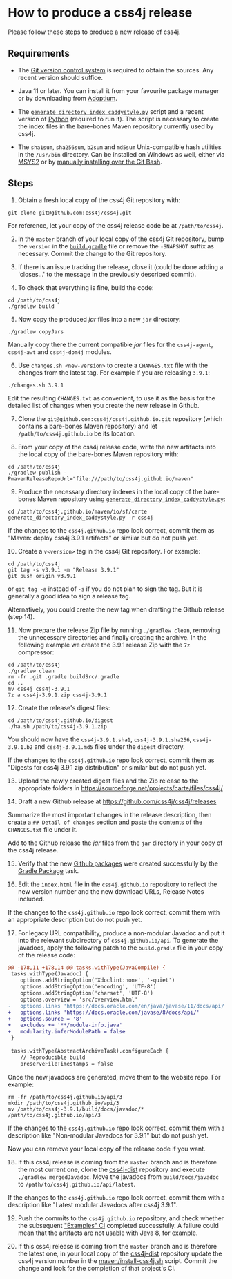 # How to produce a css4j release

Please follow these steps to produce a new release of css4j.


## Requirements

- The [Git version control system](https://git-scm.com/downloads) is required to
obtain the sources. Any recent version should suffice.

- Java 11 or later. You can install it from your favourite package manager or by
downloading from [Adoptium](https://adoptium.net/).

- The [`generate_directory_index_caddystyle.py`](https://gist.github.com/carlosame/bd5b68c4eb8e0817d9beb1dcfb4de43d)
script and a recent version of [Python](https://www.python.org/) (required to
run it). The script is necessary to create the index files in the bare-bones
Maven repository currently used by css4j.

- The `sha1sum`, `sha256sum`, `b2sum` and `md5sum` Unix-compatible hash
utilities in the `/usr/bin` directory. Can be installed on Windows as well,
either via [MSYS2](https://www.msys2.org/) or by [manually installing over the
Git Bash](https://gist.github.com/carlosame/5c4070c3941707c0f2c2a5bf1b175cc4).


## Steps

1) Obtain a fresh local copy of the css4j Git repository with:
```shell
git clone git@github.com:css4j/css4j.git
```

For reference, let your copy of the css4j release code be at `/path/to/css4j`.

2) In the `master` branch of your local copy of the css4j Git repository, bump
the `version` in the [`build.gradle`](build.gradle) file or remove the
`-SNAPSHOT` suffix as necessary. Commit the change to the Git repository.

3) If there is an issue tracking the release, close it (could be done adding a
'closes...' to the message in the previously described commit).

4) To check that everything is fine, build the code:

```shell
cd /path/to/css4j
./gradlew build
```

5) Now copy the produced _jar_ files into a new `jar` directory:

```shell
./gradlew copyJars
```

Manually copy there the current compatible _jar_ files for the `css4j-agent`,
`css4j-awt` and `css4j-dom4j` modules.

6) Use `changes.sh <new-version>` to create a `CHANGES.txt` file with the
changes from the latest tag. For example if you are releasing `3.9.1`:

```shell
./changes.sh 3.9.1
```

Edit the resulting `CHANGES.txt` as convenient, to use it as the basis for the
detailed list of changes when you create the new release in Github.

7) Clone the `git@github.com:css4j/css4j.github.io.git` repository (which
contains a bare-bones Maven repository) and let `/path/to/css4j.github.io` be
its location.

8) From your copy of the css4j release code, write the new artifacts into the
local copy of the bare-bones Maven repository with:

```shell
cd /path/to/css4j
./gradlew publish -PmavenReleaseRepoUrl="file:///path/to/css4j.github.io/maven"
```

9) Produce the necessary directory indexes in the local copy of the bare-bones
Maven repository using [`generate_directory_index_caddystyle.py`](https://gist.github.com/carlosame/bd5b68c4eb8e0817d9beb1dcfb4de43d):

```shell
cd /path/to/css4j.github.io/maven/io/sf/carte
generate_directory_index_caddystyle.py -r css4j
```

If the changes to the `css4j.github.io` repo look correct, commit them as
"Maven: deploy css4j 3.9.1 artifacts" or similar but do not push yet.

10) Create a `v<version>` tag in the css4j Git repository. For example:

```shell
cd /path/to/css4j
git tag -s v3.9.1 -m "Release 3.9.1"
git push origin v3.9.1
```

or `git tag -a` instead of `-s` if you do not plan to sign the tag. But it is
generally a good idea to sign a release tag.

Alternatively, you could create the new tag when drafting the Github release
(step 14).

11) Now prepare the release Zip file by running `./gradlew clean`, removing the
unnecessary directories and finally creating the archive. In the following
example we create the 3.9.1 release Zip with the `7z` compressor:

```shell
cd /path/to/css4j
./gradlew clean
rm -fr .git .gradle buildSrc/.gradle
cd ..
mv css4j css4j-3.9.1
7z a css4j-3.9.1.zip css4j-3.9.1
```

12) Create the release's digest files:

```shell
cd /path/to/css4j.github.io/digest
./ha.sh /path/to/css4j-3.9.1.zip
```

You should now have the `css4j-3.9.1.sha1`, `css4j-3.9.1.sha256`,
`css4j-3.9.1.b2` and `css4j-3.9.1.md5` files under the `digest` directory.

If the changes to the `css4j.github.io` repo look correct, commit them as
"Digests for css4j 3.9.1 zip distribution" or similar but do not push yet.

13) Upload the newly created digest files and the Zip release to the appropriate
folders in https://sourceforge.net/projects/carte/files/css4j/

14) Draft a new Github release at https://github.com/css4j/css4j/releases

Summarize the most important changes in the release description, then create a
`## Detail of changes` section and paste the contents of the `CHANGES.txt` file
under it.

Add to the Github release the _jar_ files from the `jar` directory in your copy
of the css4j release.

15) Verify that the new [Github packages](https://github.com/orgs/css4j/packages?repo_name=css4j)
were created successfully by the [Gradle Package](https://github.com/css4j/css4j/actions/workflows/gradle-publish.yml)
task.

16) Edit the `index.html` file in the `css4j.github.io` repository to reflect
the new version number and the new download URLs, Release Notes included.

If the changes to the `css4j.github.io` repo look correct, commit them with an
appropriate description but do not push yet.

17) For legacy URL compatibility, produce a non-modular Javadoc and put it into
the relevant subdirectory of `css4j.github.io/api`. To generate the javadocs,
apply the following patch to the `build.gradle` file in your copy of the
release code:

```patch
@@ -178,11 +178,14 @@ tasks.withType(JavaCompile) {
 tasks.withType(Javadoc) {
 	options.addStringOption('Xdoclint:none', '-quiet')
 	options.addStringOption('encoding', 'UTF-8')
 	options.addStringOption('charset', 'UTF-8')
 	options.overview = 'src/overview.html'
-	options.links 'https://docs.oracle.com/en/java/javase/11/docs/api/'
+	options.links 'https://docs.oracle.com/javase/8/docs/api/'
+	options.source = '8'
+	excludes += '**/module-info.java'
+	modularity.inferModulePath = false
 }
 
 tasks.withType(AbstractArchiveTask).configureEach {
 	// Reproducible build
 	preserveFileTimestamps = false
```

Once the new javadocs are generated, move them to the website repo. For example:

```shell
rm -fr /path/to/css4j.github.io/api/3
mkdir /path/to/css4j.github.io/api/3
mv /path/to/css4j-3.9.1/build/docs/javadoc/* /path/to/css4j.github.io/api/3
```

If the changes to the `css4j.github.io` repo look correct, commit them with a
description like "Non-modular Javadocs for 3.9.1" but do not push yet.

Now you can remove your local copy of the release code if you want.

18) If this css4j release is coming from the `master` branch and is therefore
the most current one, clone the [css4j-dist](https://github.com/css4j/css4j-dist)
repository and execute `./gradlew mergedJavadoc`. Move the javadocs from
`build/docs/javadoc` to `/path/to/css4j.github.io/api/latest`.

If the changes to the `css4j.github.io` repo look correct, commit them with a
description like "Latest modular Javadocs after css4j 3.9.1".

19) Push the commits to the `css4j.github.io` repository, and check whether the
subsequent ["Examples" CI](https://github.com/css4j/css4j.github.io/actions/workflows/examples.yml)
completed successfully. A failure could mean that the artifacts are not usable
with Java 8, for example.

20) If this css4j release is coming from the `master` branch and is therefore
the latest one, in your local copy of the [css4j-dist](https://github.com/css4j/css4j-dist)
repository update the css4j version number in the
[maven/install-css4j.sh](https://github.com/css4j/css4j-dist/blob/master/maven/install-css4j.sh)
script. Commit the change and look for the completion of that project's CI.
